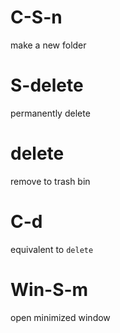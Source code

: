 # C-S-n
make a new folder
# S-delete
permanently delete
# delete
remove to trash bin
# C-d
equivalent to `delete`
# Win-S-m
open minimized window
